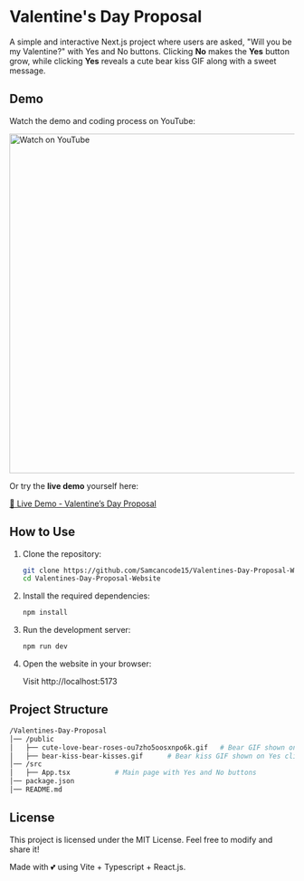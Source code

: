 # Valentine's Day Proposal

A simple and interactive Next.js project where users are asked, "Will you be my Valentine?" with Yes and No buttons. Clicking **No** makes the **Yes** button grow, while clicking **Yes** reveals a cute bear kiss GIF along with a sweet message.

## Demo

Watch the demo and coding process on YouTube:

<a href="https://www.youtube.com/watch?v=60mBetUNS88&t=0s" target="_blank">
  <img src="https://img.youtube.com/vi/60mBetUNS88/maxresdefault.jpg" alt="Watch on YouTube" width="600">
</a>

Or try the **live demo** yourself here:

[🌹 Live Demo - Valentine’s Day Proposal](https://valentines-day-proposal-website.vercel.app/)

## How to Use

1. Clone the repository:

   ```bash
   git clone https://github.com/Samcancode15/Valentines-Day-Proposal-Website.git
   cd Valentines-Day-Proposal-Website
   ```

2. Install the required dependencies:

   ```bash
   npm install
   ```

3. Run the development server:

   ```bash
   npm run dev
   ```

4. Open the website in your browser:

   Visit http://localhost:5173

## Project Structure

```bash
/Valentines-Day-Proposal
│── /public
│   ├── cute-love-bear-roses-ou7zho5oosxnpo6k.gif   # Bear GIF shown on No click
│   ├── bear-kiss-bear-kisses.gif      # Bear kiss GIF shown on Yes click
│── /src
│   ├── App.tsx           # Main page with Yes and No buttons
│── package.json
│── README.md
```

## License

This project is licensed under the MIT License. Feel free to modify and share it!

Made with 💕 using Vite + Typescript + React.js.
